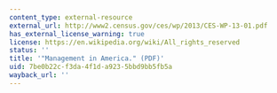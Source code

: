 ```yaml
---
content_type: external-resource
external_url: http://www2.census.gov/ces/wp/2013/CES-WP-13-01.pdf
has_external_license_warning: true
license: https://en.wikipedia.org/wiki/All_rights_reserved
status: ''
title: '"Management in America." (PDF)'
uid: 7be0b22c-f3da-4f1d-a923-5bbd9bb5fb5a
wayback_url: ''
---
```

